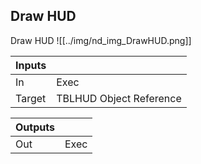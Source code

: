## Draw HUD
Draw HUD
![[../img/nd_img_DrawHUD.png]]

|Inputs||
|--|--|
| In | Exec |
| Target | TBLHUD Object Reference |

|Outputs||
|--|--|
| Out | Exec |
